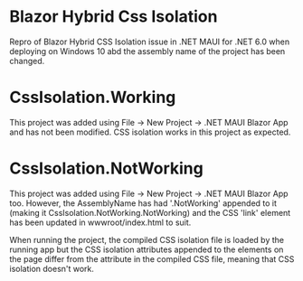 # Blazor Hybrid Css Isolation
Repro of Blazor Hybrid CSS Isolation issue in .NET MAUI for .NET 6.0 when deploying on Windows 10 abd the assembly name of the project has been changed.

# CssIsolation.Working
This project was added using File -> New Project -> .NET MAUI Blazor App and has not been modified. CSS isolation works in this project as expected.

# CssIsolation.NotWorking
This project was added using File -> New Project -> .NET MAUI Blazor App too. However, the AssemblyName has had '.NotWorking' appended to it (making it CssIsolation.NotWorking.NotWorking) and the CSS 'link' element has been updated in wwwroot/index.html to suit.

When running the project, the compiled CSS isolation file is loaded by the running app but the CSS isolation attributes appended to the elements on the page differ from the attribute in the compiled CSS file, meaning that CSS isolation doesn't work.
